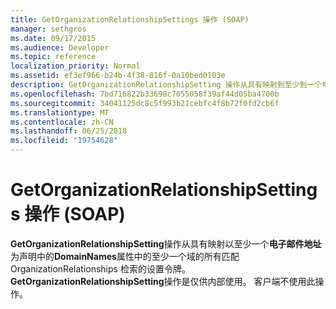 ```yaml
---
title: GetOrganizationRelationshipSettings 操作 (SOAP)
manager: sethgros
ms.date: 09/17/2015
ms.audience: Developer
ms.topic: reference
localization_priority: Normal
ms.assetid: ef3ef966-b24b-4f38-816f-0a10bed0103e
description: GetOrganizationRelationshipSetting 操作从具有映射到至少到一个电子邮件地址声明令牌中的 DomainNames 属性中的至少一个域的所有匹配 OrganizationRelationships 检索的设置。 GetOrganizationRelationshipSetting 操作是仅供内部使用。 客户端不使用此操作。
ms.openlocfilehash: 7bd716822b33698c7055058f39af44d05ba4700b
ms.sourcegitcommit: 34041125dc8c5f993b21cebfc4f8b72f0fd2cb6f
ms.translationtype: MT
ms.contentlocale: zh-CN
ms.lasthandoff: 06/25/2018
ms.locfileid: "19754628"
---
```

# <a name="getorganizationrelationshipsettings-operation-soap"></a>GetOrganizationRelationshipSettings 操作 (SOAP)

**GetOrganizationRelationshipSetting**操作从具有映射以至少一个**电子邮件地址**为声明中的**DomainNames**属性中的至少一个域的所有匹配 OrganizationRelationships 检索的设置令牌。 **GetOrganizationRelationshipSetting**操作是仅供内部使用。 客户端不使用此操作。 
  

